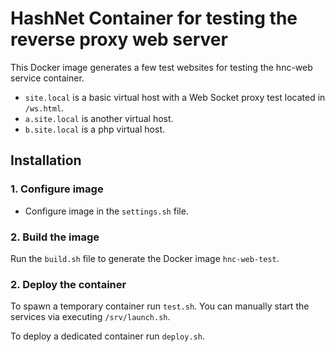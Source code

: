 # HashNet Container for testing the reverse proxy web server

This Docker image generates a few test websites for
testing the hnc-web service container.

- `site.local` is a basic virtual host with a Web Socket proxy test located in `/ws.html`.
- `a.site.local` is another virtual host.
- `b.site.local` is a php virtual host.

## Installation

### 1. Configure image

- Configure image in the `settings.sh` file.

### 2. Build the image

Run the `build.sh` file to generate the Docker image `hnc-web-test`.

### 2. Deploy the container

To spawn a temporary container run `test.sh`.
You can manually start the services via executing `/srv/launch.sh`.

To deploy a dedicated container run `deploy.sh`.

